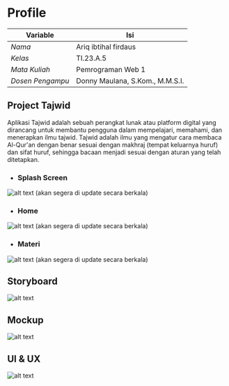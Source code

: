 # Profile
| **Variable**       | **Isi**                            |
|---------------------|------------------------------------|
| *Nama*             | Ariq ibtihal firdaus             |
| *Kelas*            | TI.23.A.5                         |
| *Mata Kuliah*      | Pemrograman Web 1                 |
| *Dosen Pengampu*   | Donny Maulana, S.Kom., M.M.S.I.   |
## Project Tajwid

Aplikasi Tajwid adalah sebuah perangkat lunak atau platform digital yang dirancang untuk membantu pengguna dalam mempelajari, memahami, dan menerapkan ilmu tajwid. Tajwid adalah ilmu yang mengatur cara membaca Al-Qur'an dengan benar sesuai dengan makhraj (tempat keluarnya huruf) dan sifat huruf, sehingga bacaan menjadi sesuai dengan aturan yang telah ditetapkan.
* ### Splash Screen
![alt text](Gambar/Spalsh.jpeg)
(akan segera di update secara berkala)
* ### Home
![alt text](Gambar/home.jpeg)
(akan segera di update secara berkala)
* ### Materi
![alt text](Gambar/materi.jpeg)
(akan segera di update secara berkala)

## Storyboard
![alt text](Gambar/Storyboard.png)
## Mockup
![alt text](Gambar/mockup.png)
## UI & UX
![alt text](Gambar/UI&UX.png)
